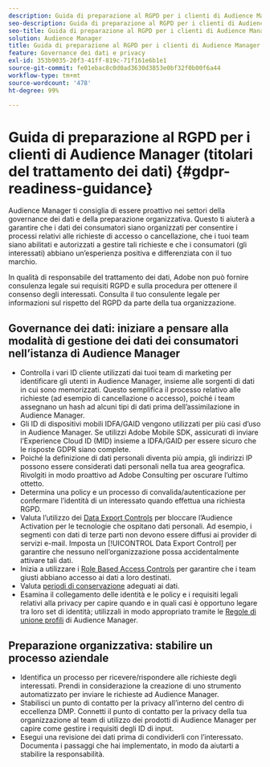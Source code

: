 ```yaml
---
description: Guida di preparazione al RGPD per i clienti di Audience Manager
seo-description: Guida di preparazione al RGPD per i clienti di Audience Manager
seo-title: Guida di preparazione al RGPD per i clienti di Audience Manager
solution: Audience Manager
title: Guida di preparazione al RGPD per i clienti di Audience Manager
feature: Governance dei dati e privacy
exl-id: 353b9035-20f3-41ff-819c-71f161e6b1e1
source-git-commit: fe01ebac8c0d0ad3630d3853e0bf32f0b00f6a44
workflow-type: tm+mt
source-wordcount: '478'
ht-degree: 99%

---
```


# Guida di preparazione al RGPD per i clienti di Audience Manager (titolari del trattamento dei dati) {#gdpr-readiness-guidance}

Audience Manager ti consiglia di essere proattivo nei settori della governance dei dati e della preparazione organizzativa. Questo ti aiuterà a garantire che i dati dei consumatori siano organizzati per consentire i processi relativi alle richieste di accesso o cancellazione, che i tuoi team siano abilitati e autorizzati a gestire tali richieste e che i consumatori (gli interessati) abbiano un’esperienza positiva e differenziata con il tuo marchio.

In qualità di responsabile del trattamento dei dati, Adobe non può fornire consulenza legale sui requisiti RGPD e sulla procedura per ottenere il consenso degli interessati. Consulta il tuo consulente legale per informazioni sul rispetto del RGPD da parte della tua organizzazione.

## Governance dei dati: iniziare a pensare alla modalità di gestione dei dati dei consumatori nell’istanza di Audience Manager

* Controlla i vari ID cliente utilizzati dai tuoi team di marketing per identificare gli utenti in Audience Manager, insieme alle sorgenti di dati in cui sono memorizzati. Questo semplifica il processo relativo alle richieste (ad esempio di cancellazione o accesso), poiché i team assegnano un hash ad alcuni tipi di dati prima dell’assimilazione in Audience Manager.
* Gli ID di dispositivi mobili IDFA/GAID vengono utilizzati per più casi d’uso in Audience Manager. Se utilizzi Adobe Mobile SDK, assicurati di inviare l’Experience Cloud ID (MID) insieme a IDFA/GAID per essere sicuro che le risposte GDPR siano complete.
* Poiché la definizione di dati personali diventa più ampia, gli indirizzi IP possono essere considerati dati personali nella tua area geografica. Rivolgiti in modo proattivo ad Adobe Consulting per oscurare l’ultimo ottetto.
* Determina una policy e un processo di convalida/autenticazione per confermare l’identità di un interessato quando effettua una richiesta RGPD.
* Valuta l’utilizzo dei [Data Export Controls](../../features/data-export-controls.md) per bloccare l’Audience Activation per le tecnologie che ospitano dati personali. Ad esempio, i segmenti con dati di terze parti non devono essere diffusi ai provider di servizi e-mail. Imposta un [!UICONTROL Data Export Control] per garantire che nessuno nell’organizzazione possa accidentalmente attivare tali dati.
* Inizia a utilizzare i [Role Based Access Controls](../../features/administration/administration-overview.md) per garantire che i team giusti abbiano accesso ai dati a loro destinati.
* Valuta [periodi di conservazione](../../faq/faq-privacy.md#data-retention-faq) adeguati ai dati.
* Esamina il collegamento delle identità e le policy e i requisiti legali relativi alla privacy per capire quando e in quali casi è opportuno legare tra loro set di identità; utilizzali in modo appropriato tramite le [Regole di unione profili](../../features/profile-merge-rules/merge-rules-overview.md) di Audience Manager.

## Preparazione organizzativa: stabilire un processo aziendale

* Identifica un processo per ricevere/rispondere alle richieste degli interessati. Prendi in considerazione la creazione di uno strumento automatizzato per inviare le richieste ad Audience Manager.
* Stabilisci un punto di contatto per la privacy all’interno del centro di eccellenza DMP. Connetti il punto di contatto per la privacy della tua organizzazione al team di utilizzo dei prodotti di Audience Manager per capire come gestire i requisiti degli ID di input.
* Esegui una revisione dei dati prima di condividerli con l’interessato. Documenta i passaggi che hai implementato, in modo da aiutarti a stabilire la responsabilità.
